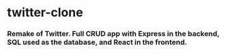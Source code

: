 # twitter-clone
### Remake of Twitter. Full CRUD app with Express in the backend, SQL used as the database, and React in the frontend.
